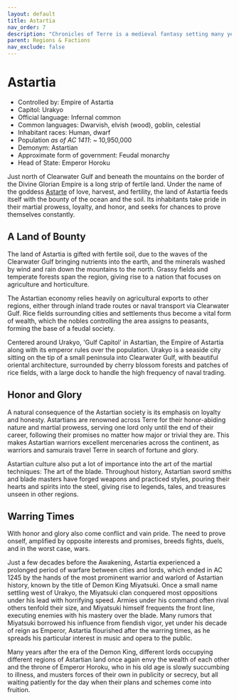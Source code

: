 ```yaml
---
layout: default
title: Astartia
nav_order: 7
description: "Chronicles of Terre is a medieval fantasy setting many years in the writing."
parent: Regions & Factions
nav_exclude: false
---
```


# Astartia

- Controlled by: Empire of Astartia
- Capitol: Urakyo
- Official language: Infernal common
- Common languages: Dwarvish, elvish (wood), goblin, celestial
- Inhabitant races: Human, dwarf
- Population *as of AC 1411*: ~ 10,950,000
- Demonym: Astartian
- Approximate form of government: Feudal monarchy
- Head of State: Emperor Horoku

Just north of Clearwater Gulf and beneath the mountains on the border of the Divine Glorian Empire is a long strip of fertile land. Under the name of the goddess [Astarte](../religion/maioris/Astarte) of love, harvest, and fertility, the land of Astartia feeds itself with the bounty of the ocean and the soil. Its inhabitants take pride in their martial prowess, loyalty, and honor, and seeks for chances to prove themselves constantly.

## A Land of Bounty

The land of Astartia is gifted with fertile soil, due to the waves of the Clearwater Gulf bringing nutrients into the earth, and the minerals washed by wind and rain down the mountains to the north. Grassy fields and temperate forests span the region, giving rise to a nation that focuses on agriculture and horticulture.

The Astartian economy relies heavily on agricultural exports to other regions, either through inland trade routes or naval transport via Clearwater Gulf. Rice fields surrounding cities and settlements thus become a vital form of wealth, which the nobles controlling the area assigns to peasants, forming the base of a feudal society.

Centered around Urakyo, 'Gulf Capitol' in Astartian, the Empire of Astartia along with its emperor rules over the population. Urakyo is a seaside city sitting on the tip of a small peninsula into Clearwater Gulf, with beautiful oriental architecture, surrounded by cherry blossom forests and patches of rice fields, with a large dock to handle the high frequency of naval trading.

## Honor and Glory

A natural consequence of the Astartian society is its emphasis on loyalty and honesty. Astartians are renowned across Terre for their honor-abiding nature and martial prowess, serving one lord only until the end of their career, following their promises no matter how major or trivial they are. This makes Astartian warriors excellent mercenaries across the continent, as warriors and samurais travel Terre in search of fortune and glory.

Astartian culture also put a lot of importance into the art of the martial techniques: The art of the blade. Throughout history, Astartian sword smiths and blade masters have forged weapons and practiced styles, pouring their hearts and spirits into the steel, giving rise to legends, tales, and treasures unseen in other regions.

## Warring Times

With honor and glory also come conflict and vain pride. The need to prove onself, amplified by opposite interests and promises, breeds fights, duels, and in the worst case, wars. 

Just a few decades before the Awakening, Astartia experienced a prolonged period of warfare between cities and lords, which ended in AC 1245 by the hands of the most prominent warrior and warlord of Astartian history, known by the title of Demon King Miyatsuki. Once a small name settling west of Urakyo, the Miyatsuki clan conquered most oppositions under his lead with horrifying speed. Armies under his command often rival others tenfold their size, and Miyatsuki himself frequents the front line, executing enemies with his mastery over the blade. Many rumors that Miyatsuki borrowed his influence from fiendish vigor, yet under his decade of reign as Emperor, Astartia flourished after the warring times, as he spreads his particular interest in music and opera to the public.

Many years after the era of the Demon King, different lords occupying different regions of Astartian land once again envy the wealth of each other and the throne of Emperor Horoku, who in his old age is slowly succumbing to illness, and musters forces of their own in publicity or secrecy, but all waiting patiently for the day when their plans and schemes come into fruition.
